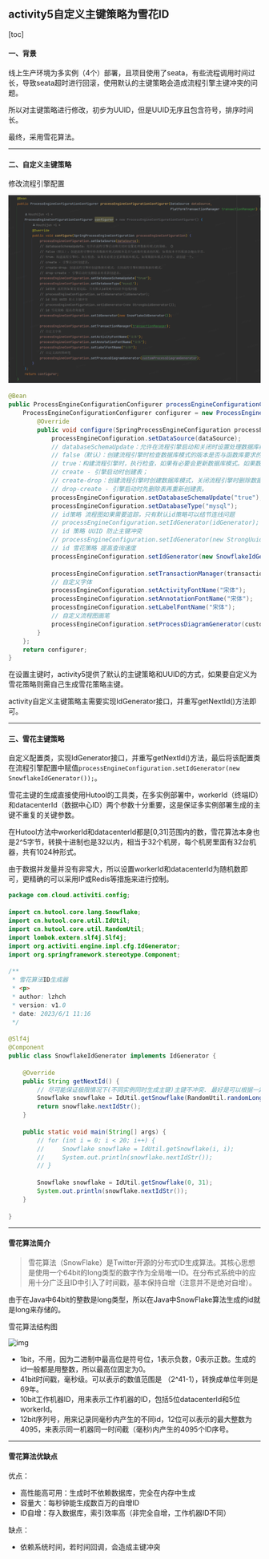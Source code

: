## activity5自定义主键策略为雪花ID

[toc]

#### 一、背景

线上生产环境为多实例（4个）部署，且项目使用了seata，有些流程调用时间过长，导致seata超时进行回滚，使用默认的主键策略会造成流程引擎主键冲突的问题。

所以对主键策略进行修改，初步为UUID，但是UUID无序且包含符号，排序时间长。

最终，采用雪花算法。

---

#### 二、自定义主键策略

修改流程引擎配置

![image-20230601164856473](pic/image-20230601164856473.png)

~~~java
@Bean
public ProcessEngineConfigurationConfigurer processEngineConfigurationConfigurer(DataSource dataSource, PlatformTransactionManager transactionManager) {
    ProcessEngineConfigurationConfigurer configurer = new ProcessEngineConfigurationConfigurer() {
        @Override
        public void configure(SpringProcessEngineConfiguration processEngineConfiguration) {
            processEngineConfiguration.setDataSource(dataSource);
            // databaseSchemaUpdate：允许在流程引擎启动和关闭时设置处理数据库模式的策略。 
            // false（默认）：创建流程引擎时检查数据库模式的版本是否与函数库要求的匹配，如果版本不匹配就会抛出异常。
            // true：构建流程引擎时，执行检查，如果有必要会更新数据库模式。如果数据库模式不存在，就创建一个。
            // create - 引擎启动时创建表；
            // create-drop：创建流程引擎时创建数据库模式，关闭流程引擎时删除数据库模式。
            // drop-create - 引擎启动时先删除表再重新创建表。
            processEngineConfiguration.setDatabaseSchemaUpdate("true");
            processEngineConfiguration.setDatabaseType("mysql");
            // id策略 流程图如果需要追踪，只有默认id策略可以结节连线问题
            // processEngineConfiguration.setIdGenerator(idGenerator);
            // id 策略 UUID 防止主键冲突
            // processEngineConfiguration.setIdGenerator(new StrongUuidGenerator());
            // id 雪花策略 提高查询速度
            processEngineConfiguration.setIdGenerator(new SnowflakeIdGenerator());

            processEngineConfiguration.setTransactionManager(transactionManager);
            // 自定义字体
            processEngineConfiguration.setActivityFontName("宋体");
            processEngineConfiguration.setAnnotationFontName("宋体");
            processEngineConfiguration.setLabelFontName("宋体");
            // 自定义流程图画笔
            processEngineConfiguration.setProcessDiagramGenerator(customProcessDiagramGenerator);
        }
    };
    return configurer;
}
~~~

在设置主键时，activity5提供了默认的主键策略和UUID的方式，如果要自定义为雪花策略则需自己生成雪花策略主键。

activity自定义主键策略主需要实现IdGenerator接口，并重写getNextId()方法即可。

---

#### 三、雪花主键策略

自定义配置类，实现IdGenerator接口，并重写getNextId()方法，最后将该配置类在流程引擎配置中赋值`processEngineConfiguration.setIdGenerator(new SnowflakeIdGenerator());`。

雪花主键的生成直接使用Hutool的工具类，在多实例部署中，workerId（终端ID）和datacenterId（数据中心ID）两个参数十分重要，这是保证多实例部署生成的主键不重复的关键参数。

在Hutool方法中workerId和datacenterId都是[0,31]范围内的数，雪花算法本身也是2^5字节，转换十进制也是32以内，相当于32个机房，每个机房里面有32台机器，共有1024种形式。

由于数据并发量并没有非常大，所以设置workerId和datacenterId为随机数即可，更精确的可以采用IP或Redis等措施来进行控制。

~~~java
package com.cloud.activiti.config;

import cn.hutool.core.lang.Snowflake;
import cn.hutool.core.util.IdUtil;
import cn.hutool.core.util.RandomUtil;
import lombok.extern.slf4j.Slf4j;
import org.activiti.engine.impl.cfg.IdGenerator;
import org.springframework.stereotype.Component;

/**
 * 雪花算法ID生成器
 * <p>
 * author: lzhch
 * version: v1.0
 * date: 2023/6/1 11:16
 */

@Slf4j
@Component
public class SnowflakeIdGenerator implements IdGenerator {

    @Override
    public String getNextId() {
        // 尽可能保证极限情况下(不同实例同时生成主键)主键不冲突. 最好是可以根据一定规则给每个实例分配不同的机器码
        Snowflake snowflake = IdUtil.getSnowflake(RandomUtil.randomLong(0, 31), RandomUtil.randomLong(0, 31));
        return snowflake.nextIdStr();
    }

    public static void main(String[] args) {
        // for (int i = 0; i < 20; i++) {
        //     Snowflake snowflake = IdUtil.getSnowflake(i, i);
        //     System.out.println(snowflake.nextIdStr());
        // }

        Snowflake snowflake = IdUtil.getSnowflake(0, 31);
        System.out.println(snowflake.nextIdStr());
    }

}
~~~

---





#### 雪花算法简介

> 雪花算法（SnowFlake）是Twitter开源的分布式ID生成算法。其核心思想是使用一个64bit的long类型的数字作为全局唯一ID。在分布式系统中的应用十分广泛且ID中引入了时间戳，基本保持自增（注意并不是绝对自增）。

由于在Java中64bit的整数是long类型，所以在Java中SnowFlake算法生成的id就是long来存储的。

雪花算法结构图

![img](https://imgconvert.csdnimg.cn/aHR0cDovL3d3dy5kdWJieS5jbi91cGxvYWQvMTUwODE2MTY3MTc5OXNub3dmbGFrZS02NGJpdC5qcGc?x-oss-process=image/format,png)

- 1bit，不用，因为二进制中最高位是符号位，1表示负数，0表示正数。生成的id一般都是用整数，所以最高位固定为0。
- 41bit时间戳，毫秒级。可以表示的数值范围是 （2^41-1），转换成单位年则是69年。
- 10bit工作机器ID，用来表示工作机器的ID，包括5位datacenterId和5位workerId。
- 12bit序列号，用来记录同毫秒内产生的不同id，12位可以表示的最大整数为4095，来表示同一机器同一时间截（毫秒)内产生的4095个ID序号。

---

#### 雪花算法优缺点

优点：

- 高性能高可用：生成时不依赖数据库，完全在内存中生成
- 容量大：每秒钟能生成数百万的自增ID
- ID自增：存入数据库，索引效率高（非完全自增，工作机器ID不同）



缺点：

- 依赖系统时间，若时间回调，会造成主键冲突